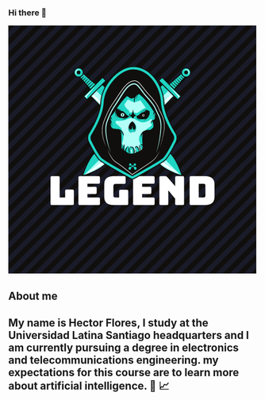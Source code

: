### Hi there 👋
[<img src="https://github.com/HectorFlores19/HectorFlores19/blob/master/legend.png"/>]()
## About me 
## My name is Hector Flores, I study at the Universidad Latina Santiago headquarters and I am currently pursuing a degree in electronics and telecommunications engineering. my expectations for this course are to learn more about artificial intelligence. :school_satchel: :chart_with_upwards_trend:
